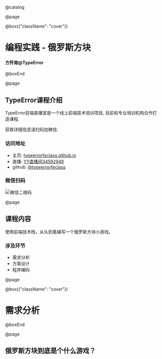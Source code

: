 @catalog

@page

@box({"className": "cover"})
# 编程实践 - 俄罗斯方块
#### 方怀南@TypeError
@boxEnd

@page

## TypeError课程介绍

TypeError前端直播室是一个线上前端技术培训项目, 目前和专业培训机构合作打造课程.

获取详细信息请扫码加微信.

### 访问地址

* 主页: [typeerrorfeclass.github.io](https://typeerrorfeclass.github.io)
* 直播: [YY直播间34592948](https://www.yy.com/34592948/34592948)
* github: [@typeerrorfeclass](https://github.com/typeerrorfeclass)

### 微信扫码

![微信二维码](https://typeerrorfeclass.github.io/assets/wechat.png)

@page

## 课程内容

使用前端技术栈，从头到尾编写一个俄罗斯方块小游戏。

### 涉及环节

* 需求分析
* 方案设计
* 程序编码

@page

@box({"className": "cover"})
# 需求分析
@boxEnd

@page

## 俄罗斯方块到底是个什么游戏？



